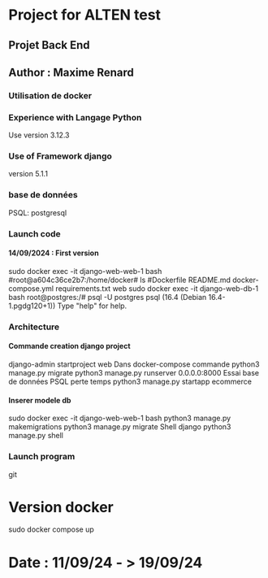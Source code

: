 # Project for ALTEN test
## Projet Back End
## Author : Maxime Renard


### Utilisation de docker
### Experience with Langage Python 
Use version 3.12.3
### Use of Framework django
version 5.1.1
### base de données 
PSQL: postgresql

### Launch code 
#### 14/09/2024 : First version 
sudo docker exec -it django-web-web-1 bash
#root@a604c36ce2b7:/home/docker# ls
#Dockerfile  README.md  docker-compose.yml  requirements.txt  web
sudo docker exec -it django-web-db-1 bash
root@postgres:/# psql -U postgres
psql (16.4 (Debian 16.4-1.pgdg120+1))
Type "help" for help.
### Architecture
#### Commande creation django project
django-admin startproject web
Dans docker-compose commande
python3 manage.py migrate
python3 manage.py runserver 0.0.0.0:8000
Essai base de données 
PSQL perte temps
python3 manage.py startapp ecommerce
#### Inserer modele db
sudo docker exec -it django-web-web-1 bash
python3 manage.py makemigrations
python3 manage.py migrate
Shell django
python3 manage.py shell
### Launch program
git 
# Version docker
sudo docker compose up

# Date : 11/09/24 - > 19/09/24
